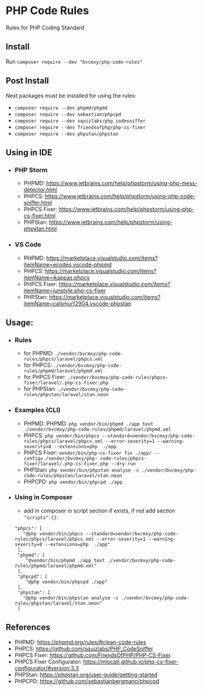 # PHP Code Rules

Rules for PHP Coding Standard

## Install

Run `composer require --dev "bvcmxy/php-code-rules"`

## Post Install

Next packages must be installed for using the rules:
- `composer require --dev phpmd/phpmd`
- `composer require --dev sebastian/phpcpd`
- `composer require --dev squizlabs/php_codesniffer`
- `composer require --dev friendsofphp/php-cs-fixer`
- `composer require --dev phpstan/phpstan`

## Using in IDE

* ### PHP Storm
  * PHPMD: https://www.jetbrains.com/help/phpstorm/using-php-mess-detector.html
  * PHPCS: https://www.jetbrains.com/help/phpstorm/using-php-code-sniffer.html
  * PHPCS Fixer: https://www.jetbrains.com/help/phpstorm/using-php-cs-fixer.html
  * PHPStan: https://www.jetbrains.com/help/phpstorm/using-phpstan.html

* ### VS Code
  * PHPMD: https://marketplace.visualstudio.com/items?itemName=ecodes.vscode-phpmd
  * PHPCS: https://marketplace.visualstudio.com/items?itemName=ikappas.phpcs
  * PHPCS Fixer: https://marketplace.visualstudio.com/items?itemName=junstyle.php-cs-fixer
  * PHPStan: https://marketplace.visualstudio.com/items?itemName=calsmurf2904.vscode-phpstan

## Usage:

* ### Rules
  * for PHPMD: `./vendor/bvcmxy/php-code-rules/phpcs/laravel/phpcs.xml`
  * for PHPCS: `./vendor/bvcmxy/php-code-rules/phpmd/laravel/phpmd.xml`
  * for PHPCS Fixer: `./vendor/bvcmxy/php-code-rules/phpcs-fixer/laravel/.php-cs-fixer.php`
  * for PHPStan: `./vendor/bvcmxy/php-code-rules/phpstan/laravel/stan.neon`
* ### Examples (CLI)
  * PHPMD: PHPMD: `php vendor/bin/phpmd ./app text ./vendor/bvcmxy/php-code-rules/phpmd/laravel/phpmd.xml`
  * PHPCS: `php vendor/bin/phpcs --standard=vendor/bvcmxy/php-code-rules/phpcs/laravel/phpcs.xml --error-severity=1 --warning-severity=8 --extensions=php  ./app`
  * PHPCS Fixer: `vendor/bin/php-cs-fixer fix ./app/ --config=./vendor/bvcmxy/php-
    code-rules/phpcs-fixer/laravel/.php-cs-fixer.php --dry-run`
  * PHPStan: `php vendor/bin/phpstan analyse -c ./vendor/bvcmxy/php-code-rules/phpstan/laravel/stan.neon`
  * PHPCPD: `php vendor/bin/phpcpd ./app`
* ### Using in Composer
  * add in composer in script section if exists, if not add section `"scripts":{}`:
  ```composer log 
  "phpcs": [
     "@php vendor/bin/phpcs --standard=vendor/bvcmxy/php-code-rules/phpcs/laravel/phpcs.xml --error-severity=1 --warning-severity=8 --extensions=php  ./app"
   ],
   "phpmd": [
      "@vendor/bin/phpmd ./app text ./vendor/bvcmxy/php-code-rules/phpmd/laravel/phpmd.xml"
   ],
   "phpcpd": [
      "@php vendor/bin/phpcpd ./app"
   ],
   "phpstan": [
     "@php vendor/bin/phpstan analyse -c ./vendor/bvcmxy/php-code-rules/phpstan/laravel/stan.neon"
   ]
  ```

## References
* PHPMD: https://phpmd.org/rules/#clean-code-rules
* PHPCS: https://github.com/squizlabs/PHP_CodeSniffer
* PHPCS Fixer: https://github.com/FriendsOfPHP/PHP-CS-Fixer
* PHPCS Fixer Configurator: https://mlocati.github.io/php-cs-fixer-configurator/#version:3.3
* PHPStan: https://phpstan.org/user-guide/getting-started
* PHPCPD: https://github.com/sebastianbergmann/phpcpd
